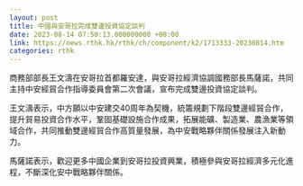```yaml
---
layout: post
title: 中國與安哥拉完成雙邊投資協定談判
date: 2023-08-14 07:50:13.000000000 +08:00
link: https://news.rthk.hk/rthk/ch/component/k2/1713333-20230814.htm
categories: rthk
---
```


商務部部長王文濤在安哥拉首都羅安達，與安哥拉經濟協調國務部長馬薩諾，共同主持中安經貿合作指導委員會第二次會議，宣布完成雙邊投資協定談判。

王文濤表示，中方願以中安建交40周年為契機，統籌規劃下階段雙邊經貿合作，提升貿易投資合作水平，鞏固基礎設施合作成果，拓展能礦、製造業、農漁業等領域合作，共同推動雙邊經貿合作高質量發展，為中安戰略夥伴關係發展注入新動力。

馬薩諾表示，歡迎更多中國企業到安哥拉投資興業，積極參與安哥拉經濟多元化進程，不斷深化安中戰略夥伴關係。
